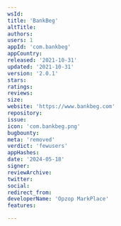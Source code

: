 ```yaml
---
wsId: 
title: 'BankBeg'
altTitle: 
authors: 
users: 1
appId: 'com.bankbeg'
appCountry: 
released: '2021-10-31'
updated: '2021-10-31'
version: '2.0.1'
stars: 
ratings: 
reviews: 
size: 
website: 'https://www.bankbeg.com'
repository: 
issue: 
icon: 'com.bankbeg.png'
bugbounty: 
meta: 'removed'
verdict: 'fewusers'
appHashes: 
date: '2024-05-18'
signer: 
reviewArchive: 
twitter: 
social: 
redirect_from: 
developerName: 'Opzop MarkPlace'
features: 

---
```


